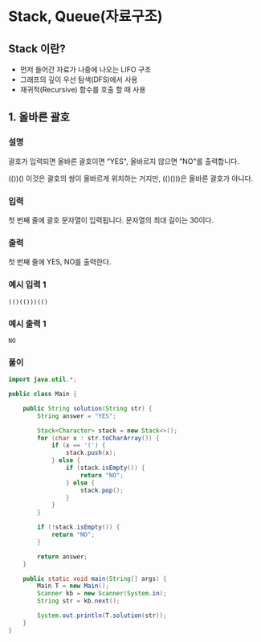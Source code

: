 # Stack, Queue(자료구조)

## Stack 이란?

- 먼저 들어간 자료가 나중에 나오는 LIFO 구조
- 그래프의 깊이 우선 탐색(DFS)에서 사용
- 재귀적(Recursive) 함수를 호출 할 때 사용

### 

## 1. 올바른 괄호
### 설명

괄호가 입력되면 올바른 괄호이면 “YES", 올바르지 않으면 ”NO"를 출력합니다.

(())() 이것은 괄호의 쌍이 올바르게 위치하는 거지만, (()()))은 올바른 괄호가 아니다.


### 입력
첫 번째 줄에 괄호 문자열이 입력됩니다. 문자열의 최대 길이는 30이다.


### 출력
첫 번째 줄에 YES, NO를 출력한다.


### 예시 입력 1
```
(()(()))(()
```
### 예시 출력 1
```
NO
```

### 풀이
``` java
import java.util.*;

public class Main {

    public String solution(String str) {
        String answer = "YES";

        Stack<Character> stack = new Stack<>();
        for (char x : str.toCharArray()) {
            if (x == '(') {
                stack.push(x);
            } else {
                if (stack.isEmpty()) {
                    return "NO";
                } else {
                    stack.pop();
                }
            }
        }

        if (!stack.isEmpty()) {
            return "NO";
        }

        return answer;
    }

    public static void main(String[] args) {
        Main T = new Main();
        Scanner kb = new Scanner(System.in);
        String str = kb.next();

        System.out.println(T.solution(str));
    }
}
```